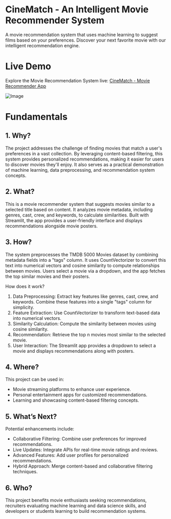 # CineMatch - An Intelligent Movie Recommender System
 A movie recommendation system that uses machine learning to suggest films based on your preferences. Discover your next favorite movie with our intelligent recommendation engine.
 
# Live Demo
Explore the Movie Recommendation System live:
[CineMatch - Movie Recommender App
](https://cinematch-movies.streamlit.app/)

![Image](https://github.com/user-attachments/assets/6ca982ac-db65-475b-ac99-ae98053dbb89)


# Fundamentals
 ## 1. Why?
 The project addresses the challenge of finding movies that match a user's preferences in a vast collection. By leveraging content-based filtering, this system provides personalized recommendations, making it easier for users to discover movies they'll enjoy. It also serves as a practical demonstration of machine learning, data preprocessing, and recommendation system concepts.

 ## 2. What?
 This is a movie recommender system that suggests movies similar to a selected title based on content. It analyzes movie metadata, including genres, cast, crew, and keywords, to calculate similarities. Built with Streamlit, the app provides a user-friendly interface and displays recommendations alongside movie posters.

 ## 3. How?
 The system preprocesses the TMDB 5000 Movies dataset by combining metadata fields into a "tags" column. It uses CountVectorizer to convert this text into numerical vectors and cosine similarity to compute relationships between movies. Users select a movie via a dropdown, and the app fetches the top similar movies and their posters.

How does it work?

1. Data Preprocessing:
Extract key features like genres, cast, crew, and keywords.
Combine these features into a single "tags" column for simplicity.
2. Feature Extraction:
Use CountVectorizer to transform text-based data into numerical vectors.
3. Similarity Calculation:
Compute the similarity between movies using cosine similarity.
4. Recommendation:
Retrieve the top n movies most similar to the selected movie.
5. User Interaction:
The Streamlit app provides a dropdown to select a movie and displays recommendations along with posters.


 ## 4. Where?
This project can be used in:

- Movie streaming platforms to enhance user experience.
- Personal entertainment apps for customized recommendations.
- Learning and showcasing content-based filtering concepts.


## 5. What’s Next?
Potential enhancements include:

- Collaborative Filtering: Combine user preferences for improved recommendations.
- Live Updates: Integrate APIs for real-time movie ratings and reviews.
- Advanced Features: Add user profiles for personalized recommendations.
- Hybrid Approach: Merge content-based and collaborative filtering techniques.

## 6. Who?
This project benefits movie enthusiasts seeking recommendations, recruiters evaluating machine learning and data science skills, and developers or students learning to build recommendation systems.


